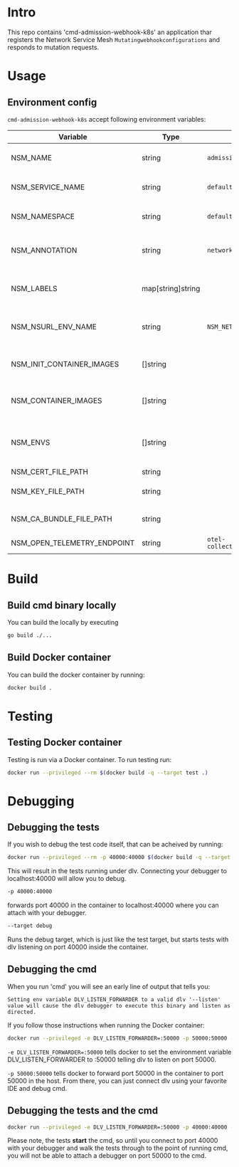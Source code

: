 # Intro

This repo contains 'cmd-admission-webhook-k8s' an application thar registers the Network Service Mesh
`Mutatingwebhookconfigurations` and responds to mutation requests.

# Usage

## Environment config

`cmd-admission-webhook-k8s` accept following environment variables:

| Variable | Type | Default | Description |
| -------- | ---- | ------- | ----------- |
| NSM_NAME | string | `admission-webhook-k8s` | Name of current admission webhook instance |
| NSM_SERVICE_NAME | string | `default` | Name of service that related to this admission webhook instance |
| NSM_NAMESPACE | string | `default` | Namespace where admission webhook is deployed |
| NSM_ANNOTATION | string | `networkservicemesh.io` | Name of annotation that means that the resource can be handled by admission-webhook |
| NSM_LABELS | map[string]string | | Map of labels and their values to be appended for each deployment that has `NSM_ANNOTATION` |
| NSM_NSURL_ENV_NAME | string | `NSM_NETWORK_SERVICES` | Name of environment variable that contains NSURL in initContainers/Containers |
| NSM_INIT_CONTAINER_IMAGES | []string | | List of init containers to be appended for each deployment that has `NSM_ANNOTATION` |
| NSM_CONTAINER_IMAGES | []string | | List of containers to be appended for each deployment that has `NSM_ANNOTATION` |
| NSM_ENVS | []string | | Additional environment variables to be appended to each appeded container and init container |
| NSM_CERT_FILE_PATH | string | | Path to certificate |
| NSM_KEY_FILE_PATH | string | | Path to RSA/Ed25519 related to `NSM_CERT_FILE_PATH` |
| NSM_CA_BUNDLE_FILE_PATH | string | | Path to cabundle file related to `NSM_CERT_FILE_PATH` |
| NSM_OPEN_TELEMETRY_ENDPOINT | string | `otel-collector.observability.svc.cluster.local:4317` | OpenTelemetry Collector Endpoint |

# Build

## Build cmd binary locally

You can build the locally by executing

```bash
go build ./...
```

## Build Docker container

You can build the docker container by running:

```bash
docker build .
```

# Testing

## Testing Docker container

Testing is run via a Docker container.  To run testing run:

```bash
docker run --privileged --rm $(docker build -q --target test .)
```

# Debugging

## Debugging the tests
If you wish to debug the test code itself, that can be acheived by running:

```bash
docker run --privileged --rm -p 40000:40000 $(docker build -q --target debug .)
```

This will result in the tests running under dlv.  Connecting your debugger to localhost:40000 will allow you to debug.

```bash
-p 40000:40000
```
forwards port 40000 in the container to localhost:40000 where you can attach with your debugger.

```bash
--target debug
```

Runs the debug target, which is just like the test target, but starts tests with dlv listening on port 40000 inside the container.

## Debugging the cmd

When you run 'cmd' you will see an early line of output that tells you:

```Setting env variable DLV_LISTEN_FORWARDER to a valid dlv '--listen' value will cause the dlv debugger to execute this binary and listen as directed.```

If you follow those instructions when running the Docker container:
```bash
docker run --privileged -e DLV_LISTEN_FORWARDER=:50000 -p 50000:50000 --rm $(docker build -q --target test .)
```

```-e DLV_LISTEN_FORWARDER=:50000``` tells docker to set the environment variable DLV_LISTEN_FORWARDER to :50000 telling
dlv to listen on port 50000.

```-p 50000:50000``` tells docker to forward port 50000 in the container to port 50000 in the host.  From there, you can
just connect dlv using your favorite IDE and debug cmd.

## Debugging the tests and the cmd

```bash
docker run --privileged -e DLV_LISTEN_FORWARDER=:50000 -p 40000:40000 -p 50000:50000 --rm $(docker build -q --target debug .)
```

Please note, the tests **start** the cmd, so until you connect to port 40000 with your debugger and walk the tests
through to the point of running cmd, you will not be able to attach a debugger on port 50000 to the cmd.